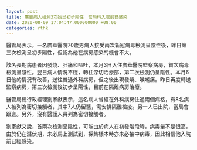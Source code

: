```yaml
---
layout: post
title: 廣華病人檢測3次始呈初步陽性　當局料入院前已感染
date: 2020-08-09 17:04:47.000000000 +08:00
categories: rthk
---
```


醫管局表示，一名廣華醫院70歲男病人接受兩次新冠病毒檢測呈陰性後，昨日第三次檢測呈初步陽性，但認為他在病房感染的機會不大。

該名長期病患者因發燒、肚痛和嘔吐，本月3日入住廣華醫院監察病房，首次病毒檢測呈陰性。翌日病人情況不穩，轉往深切治療部，第二次檢測仍呈陰性。本月6日他的情況有改善，送往普通外科病房，但之後出現發燒、喉嚨痛。昨日再度轉送監察病房，第三次檢測後初步呈陽性，目前在隔離病房治療。

醫管局總行政經理劉家獻表示，這名病人曾經在外科病房住過兩個病格，有8名病人被列為密切接觸者，其中7人仍留醫，需安排隔離檢疫。另一人已出院，當局會跟進。另外，沒有醫護人員列為密切接觸者。

劉家獻又說，首兩次檢測呈陰性，可能由於病人在初發階段時，病毒量不是很高，由於仍在潛伏期，未必馬上測試到，採集樣本時亦未必抽中病毒，因此相信他入院前已經感染。
